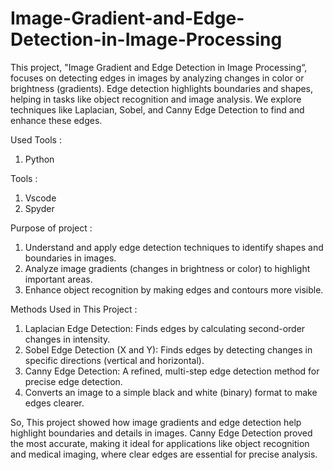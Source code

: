 # Image-Gradient-and-Edge-Detection-in-Image-Processing

This project, "Image Gradient and Edge Detection in Image Processing“, focuses on detecting edges in images by analyzing changes in color or brightness (gradients). Edge detection highlights boundaries and shapes, helping in tasks like object recognition and image analysis. We explore techniques like Laplacian, Sobel, and Canny Edge Detection to find and enhance these edges.

Used Tools : 
1) Python

Tools :
1) Vscode 
2) Spyder

Purpose of project :
1) Understand and apply edge detection techniques to identify shapes and boundaries in images.
2) Analyze image gradients (changes in brightness or color) to highlight important areas.
3) Enhance object recognition by making edges and contours more visible.

Methods Used in This Project :
1) Laplacian Edge Detection: Finds edges by calculating second-order changes in intensity.
2) Sobel Edge Detection (X and Y): Finds edges by detecting changes in specific directions (vertical and horizontal).
3) Canny Edge Detection: A refined, multi-step edge detection method for precise edge detection.
4) Converts an image to a simple black and white (binary) format to make edges clearer.

So, This project showed how image gradients and edge detection help highlight boundaries and details in images. Canny Edge Detection proved the most accurate, making it ideal for applications like object recognition and medical imaging, where clear edges are essential for precise analysis.







